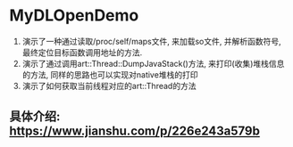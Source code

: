# MyDLOpenDemo
1.  演示了一种通过读取/proc/self/maps文件, 来加载so文件, 并解析函数符号, 最终定位目标函数调用地址的方法. 
2.  演示了通过调用art::Thread::DumpJavaStack()方法, 来打印(收集)堆栈信息的方法, 同样的思路也可以实现对native堆栈的打印
3.  演示了如何获取当前线程对应的art::Thread的方法

## 具体介绍: https://www.jianshu.com/p/226e243a579b
